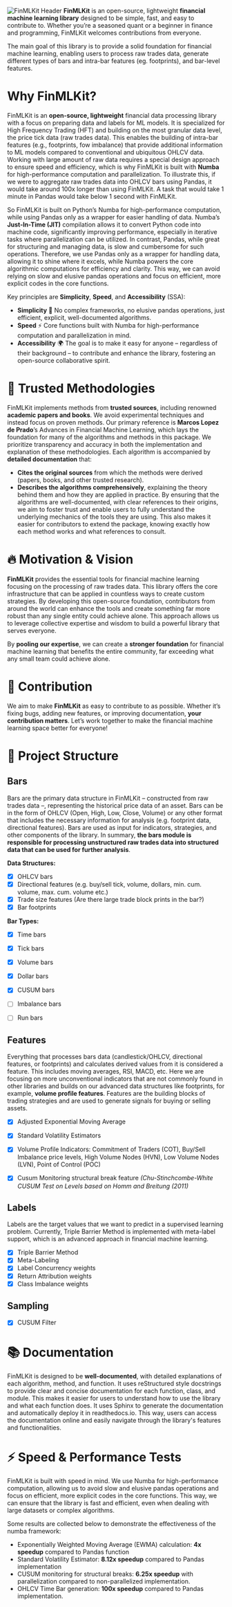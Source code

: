 
 ![FinMLKit Header](finmlkit_header.png)
**FinMLKit** is an open-source, lightweight **financial machine learning library** designed to be simple, fast, and easy to contribute to. Whether you’re a seasoned quant or a beginner in finance and programming, FinMLKit welcomes contributions from everyone. 
 
The main goal of this library is to provide a solid foundation for financial machine learning, enabling users to process raw trades data, generate different types of bars and intra-bar features (eg. footprints), and bar-level features.


# Why FinMLKit?
FinMLKit is an **open-source, lightweight** financial data processing library with a focus on preparing data and labels for ML models. It is specialized for High Frequency Trading (HFT) and building on the most granular data level, the price tick data (raw trades data). This enables the building of intra-bar features (e.g., footprints, fow imbalance) that provide additional information to ML models compared to conventional and ubiquitous OHLCV data. Working with large amount of raw data requires a special design approach to ensure speed and efficiency, which is why FinMLKit is built with **Numba** for high-performance computation and parallelization. To illustrate this, if we were to aggregate raw trades data into OHLCV bars using Pandas, it would take around 100x longer than using FinMLKit. A task that would take 1 minute in Pandas would take below 1 second with FinMLKit.

So FinMLKit is built on Python’s Numba for high-performance computation, while using Pandas only as a wrapper for easier handling of data. Numba’s **Just-In-Time (JIT)** compilation allows it to convert Python code into machine code, significantly improving performance, especially in iterative tasks where parallelization can be utilized. In contrast, Pandas, while great for structuring and managing data, is slow and cumbersome for such operations. Therefore, we use Pandas only as a wrapper for handling data, allowing it to shine where it excels, while Numba powers the core algorithmic computations for efficiency and clarity. This way, we can avoid relying on slow and elusive pandas operations and focus on efficient, more explicit codes in the core functions.

Key principles are **Simplicity**, **Speed**, and **Accessibility** (SSA):
- **Simplicity** 🧩 No complex frameworks, no elusive pandas operations, just efficient, explicit, well-documented algorithms.
- **Speed** ⚡ Core functions built with Numba for high-performance computation and parallelization in mind.
- **Accessibility** 🌍 The goal is to make it easy for anyone – regardless of their background – to contribute and enhance the library, fostering an open-source collaborative spirit.

# 📑 Trusted Methodologies
FinMLKit implements methods from **trusted sources**, including renowned **academic papers and books**. We avoid experimental techniques and instead focus on proven methods. Our primary reference is **Marcos Lopez de Prado**’s Advances in Financial Machine Learning, which lays the foundation for many of the algorithms and methods in this package.
We prioritize transparency and accuracy in both the implementation and explanation of these methodologies. Each algorithm is accompanied by **detailed documentation** that:
- **Cites the original sources** from which the methods were derived (papers, books, and other trusted research).
- **Describes the algorithms comprehensively**, explaining the theory behind them and how they are applied in practice.
By ensuring that the algorithms are well-documented, with clear references to their origins, we aim to foster trust and enable users to fully understand the underlying mechanics of the tools they are using. This also makes it easier for contributors to extend the package, knowing exactly how each method works and what references to consult.

# 🔥 Motivation & Vision
**FinMLKit** provides the essential tools for financial machine learning focusing on the processing of raw trades data. This library offers the core infrastructure that can be applied in countless ways to create custom strategies.
By developing this open-source foundation, contributors from around the world can enhance the tools and create something far more robust than any single entity could achieve alone. This approach allows us to leverage collective expertise and wisdom to build a powerful library that serves everyone.

By **pooling our expertise**, we can create a **stronger foundation** for financial machine learning that benefits the entire community, far exceeding what any small team could achieve alone.


# 🤝 Contribution
We aim to make **FinMLKit** as easy to contribute to as possible. Whether it’s fixing bugs, adding new features, 
or improving documentation, **your contribution matters**. Let’s work together to make the financial machine learning space better for everyone!

# 🧱 Project Structure
## Bars
Bars are the primary data structure in FinMLKit – constructed from raw trades data –, 
representing the historical price data of an asset. Bars can be in the form of OHLCV (Open, High, Low, Close, Volume) 
or any other format that includes the necessary information for analysis (e.g. footprint data, directional features). 
Bars are used as input for indicators, strategies, and other components of the library. In summary, **the bars module 
is responsible for processing unstructured raw trades data into structured data that can be used for further analysis**.

**Data Structures:**
- [x] OHLCV bars
- [x] Directional features (e.g. buy/sell tick, volume, dollars, min. cum. volume, max. cum. volume etc.)
- [x] Trade size features  (Are there large trade block prints in the bar?)
- [x] Bar footprints

**Bar Types:**
- [x] Time bars
- [x] Tick bars
- [x] Volume bars
- [x] Dollar bars
- [x] CUSUM bars
- [ ] Imbalance bars
- [ ] Run bars


## Features
Everything that processes bars data (candlestick/OHLCV, directional features, or footprints) and calculates derived values from it is considered a feature. 
This includes moving averages, RSI, MACD, etc. Here we are focusing on more unconventional indicators that are not commonly 
found in other libraries and builds on our advanced data structures like footprints, for example, **volume profile features**.
Features are the building blocks of trading strategies and are used to generate signals for buying or selling assets. 

- [x] Adjusted Exponential Moving Average
- [x] Standard Volatility Estimators
- [x] Volume Profile Indicators: Commitment of Traders (COT), Buy/Sell Imbalance price levels, High Volume Nodes (HVN), Low Volume Nodes (LVN), Point of Control (POC)
- [x] Cusum Monitoring structural break feature _(Chu-Stinchcombe-White CUSUM Test on Levels based on  Homm and Breitung (2011)_


## Labels
Labels are the target values that we want to predict in a supervised learning problem. Currently, Triple Barrier Method is implemented with meta-label support, which is an advanced approach in financial machine learning.

- [x] Triple Barrier Method
- [x] Meta-Labeling
- [x] Label Concurrency weights
- [x] Return Attribution weights
- [x] Class Imbalance weights

## Sampling
- [x] CUSUM Filter

# 📚 Documentation
FinMLKit is designed to be **well-documented**, with detailed explanations of each algorithm, method, and function. It uses reStructured style docstrings to provide clear and concise documentation for each function, class, and module. This makes it easier for users to understand how to use the library and what each function does. It uses Sphinx to generate the documentation and automatically deploy it in readthedocs.io. This way, users can access the documentation online and easily navigate through the library's features and functionalities.

# ⚡ Speed & Performance Tests
FinMLKit is built with speed in mind. We use Numba for high-performance computation, 
allowing us to avoid slow and elusive pandas operations and focus on efficient, 
more explicit codes in the core functions. This way, we can ensure that the library is fast and efficient, even when dealing with large datasets or complex algorithms. 

Some results are collected below to demonstrate the effectiveness of the numba framework:
- Exponentially Weighted Moving Average (EWMA) calculation: __4x speedup__ compared to Pandas function
- Standard Volatility Estimator: __8.12x speedup__ compared to Pandas implementation
- CUSUM monitoring for structural breaks: __6.25x speedup__ with parallelization compared to non-parallelized implementation.
- OHLCV Time Bar generation: **100x speedup** compared to Pandas implementation.

